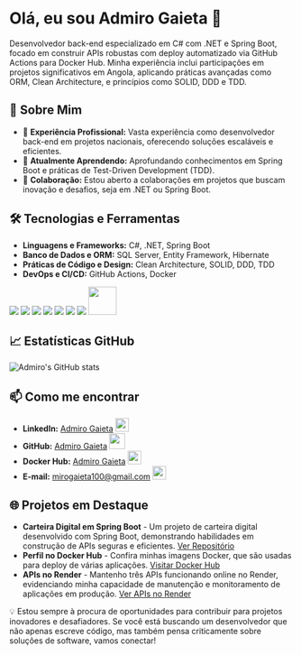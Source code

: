 # Olá, eu sou Admiro Gaieta 👋

Desenvolvedor back-end especializado em C# com .NET e Spring Boot, focado em construir APIs robustas com deploy automatizado via GitHub Actions para Docker Hub. Minha experiência inclui participações em projetos significativos em Angola, aplicando práticas avançadas como ORM, Clean Architecture, e princípios como SOLID, DDD e TDD.

## 🚀 Sobre Mim

- 🔭 **Experiência Profissional:** Vasta experiência como desenvolvedor back-end em projetos nacionais, oferecendo soluções escaláveis e eficientes.
- 🌱 **Atualmente Aprendendo:** Aprofundando conhecimentos em Spring Boot e práticas de Test-Driven Development (TDD).
- 💬 **Colaboração:** Estou aberto a colaborações em projetos que buscam inovação e desafios, seja em .NET ou Spring Boot.

## 🛠️ Tecnologias e Ferramentas

- **Linguagens e Frameworks:** C#, .NET, Spring Boot
- **Banco de Dados e ORM:** SQL Server, Entity Framework, Hibernate
- **Práticas de Código e Design:** Clean Architecture, SOLID, DDD, TDD
- **DevOps e CI/CD:** GitHub Actions, Docker

<img src="https://img.icons8.com/color/48/000000/c-sharp-logo.png"/>   <img src="https://img.icons8.com/color/48/000000/spring-logo.png"/> <img src="https://img.icons8.com/color/48/000000/microsoft-sql-server.png"/>   <img src="https://img.icons8.com/color/48/000000/hibernate.png"/> <img src="https://img.icons8.com/color/48/000000/idea.png"/>   <img src="https://img.icons8.com/color/48/000000/domain.png"/> <img src="https://img.icons8.com/material-outlined/48/000000/github.png"/> <img src="https://img.icons8.com/color/48/000000/docker.png" width="50"/>


## 📈 Estatísticas GitHub

![Admiro's GitHub stats](https://github-readme-stats.vercel.app/api?username=admirogaieta&show_icons=true&theme=radical)

## 📫 Como me encontrar

- **LinkedIn:** [Admiro Gaieta](https://www.linkedin.com/in/admiro-gaieta-0a1739188/) [<img src="https://img.icons8.com/color/48/000000/linkedin.png" width="24"/>](https://www.linkedin.com/in/admiro-gaieta-0a1739188/)
- **GitHub:** [Admiro Gaieta](https://github.com/AdmiroGaieta) [<img src="https://img.icons8.com/ios-filled/50/000000/github.png" width="28"/>](https://github.com/AdmiroGaieta)
- **Docker Hub:** [Admiro Gaieta](https://hub.docker.com/repositories/admiro) [<img src="https://img.icons8.com/color/48/000000/docker.png" width="24"/>](https://hub.docker.com/repositories/admiro)
- **E-mail:** mirogaieta100@gmail.com [<img src="https://img.icons8.com/color/48/000000/gmail.png" width="24"/>](mailto:mirogaieta100@gmail.com)



## 🌐 Projetos em Destaque

- **Carteira Digital em Spring Boot** - Um projeto de carteira digital desenvolvido com Spring Boot, demonstrando habilidades em construção de APIs seguras e eficientes. [Ver Repositório](https://github.com/AdmiroGaieta/Carteira-Digital)
- **Perfil no Docker Hub** - Confira minhas imagens Docker, que são usadas para deploy de várias aplicações. [Visitar Docker Hub](https://hub.docker.com/repositories/admiro)
- **APIs no Render** - Mantenho três APIs funcionando online no Render, evidenciando minha capacidade de manutenção e monitoramento de aplicações em produção. [Ver APIs no Render](https://dashboard.render.com/)

💡 Estou sempre à procura de oportunidades para contribuir para projetos inovadores e desafiadores. Se você está buscando um desenvolvedor que não apenas escreve código, mas também pensa criticamente sobre soluções de software, vamos conectar!







